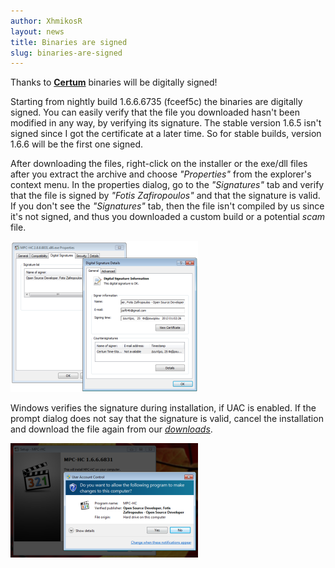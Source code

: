```yaml
---
author: XhmikosR
layout: news
title: Binaries are signed
slug: binaries-are-signed
---
```


Thanks to **[Certum](http://www.certum.eu/certum/cert,eindex_en.xml)** binaries will be digitally signed!

Starting from nightly build 1.6.6.6735 (fceef5c) the binaries are digitally
signed. You can easily verify that the file you downloaded hasn't been modified
in any way, by verifying its signature. The stable version 1.6.5 isn't signed
since I got the certificate at a later time. So for stable builds, version
1.6.6 will be the first one signed.


After downloading the files, right-click on the installer or the exe/dll files
after you extract the archive and choose *"Properties"* from the explorer's
context menu. In the properties dialog, go to the *"Signatures"* tab and verify
that the file is signed by *"Fotis Zafiropoulos"* and that the signature
is valid. If you don't see the *"Signatures"* tab, then the file isn't
compiled by us since it's not signed, and thus you downloaded a custom build
or a potential *scam* file.

<div class="col-sm-12 hidden-xs">
    <a class="fancybox-thumb" data-fancybox-group="gallery" href="/assets/img/news/properties-signature.png" title="Explorer Properties Signature tab">
        <img src="/assets/img/news/properties-signature-thumb.png" alt="Properties Signature" width="300" height="241">
    </a>
</div>

Windows verifies the signature during installation, if UAC is enabled.
If the prompt dialog does not say that the signature is valid, cancel the
installation and download the file again from our [*downloads*](/downloads/).

<div class="col-sm-12 hidden-xs">
    <a class="fancybox-thumb" data-fancybox-group="gallery" href="/assets/img/news/install-uac.png" title="Install UAC prompt">
        <img src="/assets/img/news/install-uac-thumb.png" alt="Install UAC prompt" width="300" height="183">
    </a>
</div>
